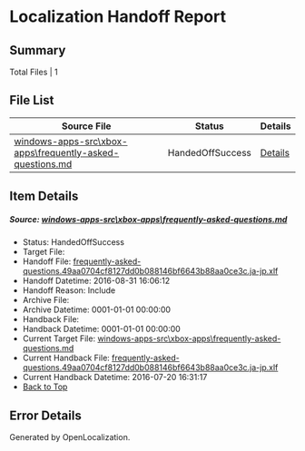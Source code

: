 # <a name='report-top'></a> Localization Handoff Report

## Summary
 Total Files | 1

## File List
 Source File | Status | Details 
 ----------- | ------ | ------- 
 [windows-apps-src\xbox-apps\frequently-asked-questions.md](https://github.com/Microsoft/windows-apps/blob/07e7ec6a5816d4b8d33322b2b1af05ffc3e1b820/windows-apps-src/xbox-apps/frequently-asked-questions.md) | HandedOffSuccess | [Details](#38e5d48b2b0303b5f7d13fdaf6f71e1b3fa569788054)

## Item Details
##### <a name='38e5d48b2b0303b5f7d13fdaf6f71e1b3fa569788054'></a> Source: [windows-apps-src\xbox-apps\frequently-asked-questions.md](https://github.com/Microsoft/windows-apps/blob/07e7ec6a5816d4b8d33322b2b1af05ffc3e1b820/windows-apps-src/xbox-apps/frequently-asked-questions.md)
* Status: HandedOffSuccess
* Target File: 
* Handoff File: [frequently-asked-questions.49aa0704cf8127dd0b088146bf6643b88aa0ce3c.ja-jp.xlf](https://github.com/Microsoft/WDG.handoff/blob/969858c7b335d1aab518b47c7d2298a98e8b4790/ol-handoff/Microsoft/windows-apps.ja-jp/master/frequently-asked-questions.49aa0704cf8127dd0b088146bf6643b88aa0ce3c.ja-jp.xlf)
* Handoff Datetime: 2016-08-31 16:06:12
* Handoff Reason: Include
* Archive File: 
* Archive Datetime: 0001-01-01 00:00:00
* Handback File: 
* Handback Datetime: 0001-01-01 00:00:00
* Current Target File: [windows-apps-src\xbox-apps\frequently-asked-questions.md](https://github.com/Microsoft/windows-apps.ja-jp/blob/bb8e3c217182fd3ae9fd7c331e3722f1189b5569/windows-apps-src/xbox-apps/frequently-asked-questions.md)
* Current Handback File: [frequently-asked-questions.49aa0704cf8127dd0b088146bf6643b88aa0ce3c.ja-jp.xlf](https://github.com/Microsoft/WDG.handback/blob/5fbfce34d71b9c9ce97b3692f989d8e628c65b51/ol-handback/Microsoft/windows-apps.ja-jp/master/frequently-asked-questions.49aa0704cf8127dd0b088146bf6643b88aa0ce3c.ja-jp.xlf)
* Current Handback Datetime: 2016-07-20 16:31:17
* [Back to Top](#report-top)


## Error Details

Generated by OpenLocalization.
